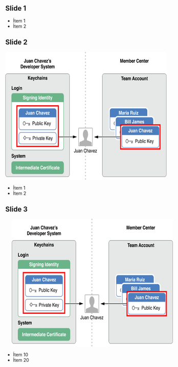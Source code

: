 ## Slide 1 ##

- Ítem 1
- Ítem 2

<!-- Tres líneas en blanco para la siguiente transparencia -->



## Slide 2 ##

<img src="imagenes/certificados.png" height="400px"/>

- Ítem 1
- Ítem 2

<!-- Tres líneas en blanco para la siguiente transparencia -->



## Slide 3 ##

<!-- .slide: class="image-right"-->

<img style="margin-left:20px" src="imagenes/certificados.png" height="400px"/>

- Ítem 10
- Ítem 20
